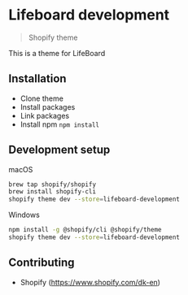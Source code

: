 # Lifeboard development
> Shopify theme 

This is a theme for LifeBoard

## Installation

- Clone theme
- Install packages
- Link packages
- Install npm ```npm install```


## Development setup 

macOS

```sh 
brew tap shopify/shopify
brew install shopify-cli
shopify theme dev --store=lifeboard-development
```

Windows
```sh 
npm install -g @shopify/cli @shopify/theme
shopify theme dev --store=lifeboard-development
```



## Contributing

- Shopify (<https://www.shopify.com/dk-en>)
